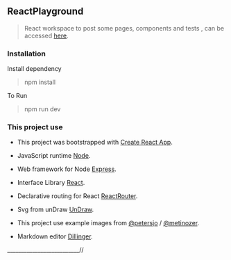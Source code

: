 ## ReactPlayground
>React workspace to post some pages, components and tests , can be accessed [here](https://observerplayground.herokuapp.com/).
### Installation
Install dependency 
>npm install

To Run
> npm run dev 

### This project use
* This project was bootstrapped with [Create React App](https://github.com/facebook/create-react-app).

* JavaScript runtime [Node](https://nodejs.org/en/).
* Web framework for Node [Express](https://expressjs.com/en/starter/installing.html).
* Interface Library [React](https://reactjs.org/).
* Declarative routing for React [ReactRouter](https://www.npmjs.com/package/react-router).
* Svg from unDraw [UnDraw](https://undraw.co/).
* This project use example images from [@petersjo](https://unsplash.com/@petersjo)  / [@metinozer](https://unsplash.com/@metinozer).
*  Markdown editor [Dillinger](http://dillinger.io).

__________________________//

